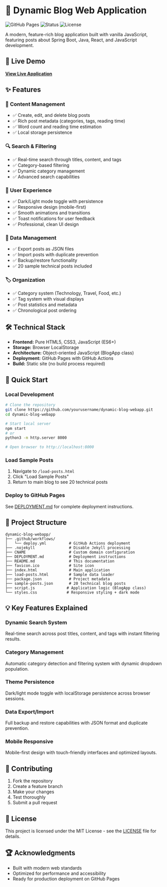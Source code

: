 # 📝 Dynamic Blog Web Application

![GitHub Pages](https://img.shields.io/badge/GitHub%20Pages-Deployed-brightgreen)
![Status](https://img.shields.io/badge/Status-Production%20Ready-success)
![License](https://img.shields.io/badge/License-MIT-blue)

A modern, feature-rich blog application built with vanilla JavaScript, featuring posts about Spring Boot, Java, React, and JavaScript development.

## 🚀 Live Demo
[**View Live Application**](https://alamin068.github.io/Bloggin_WebApp/)

## ✨ Features
### 📖 **Content Management**
- ✅ Create, edit, and delete blog posts
- ✅ Rich post metadata (categories, tags, reading time)
- ✅ Word count and reading time estimation
- ✅ Local storage persistence

### 🔍 **Search & Filtering**
- ✅ Real-time search through titles, content, and tags
- ✅ Category-based filtering
- ✅ Dynamic category management
- ✅ Advanced search capabilities

### 🎨 **User Experience**
- ✅ Dark/Light mode toggle with persistence
- ✅ Responsive design (mobile-first)
- ✅ Smooth animations and transitions
- ✅ Toast notifications for user feedback
- ✅ Professional, clean UI design

### 💾 **Data Management**
- ✅ Export posts as JSON files
- ✅ Import posts with duplicate prevention
- ✅ Backup/restore functionality
- ✅ 20 sample technical posts included

### 🏷️ **Organization**
- ✅ Category system (Technology, Travel, Food, etc.)
- ✅ Tag system with visual displays
- ✅ Post statistics and metadata
- ✅ Chronological post ordering

## 🛠 Technical Stack
- **Frontend:** Pure HTML5, CSS3, JavaScript (ES6+)
- **Storage:** Browser LocalStorage
- **Architecture:** Object-oriented JavaScript (BlogApp class)
- **Deployment:** GitHub Pages with GitHub Actions
- **Build:** Static site (no build process required)

## 🚀 Quick Start

### Local Development
```bash
# Clone the repository
git clone https://github.com/yourusername/dynamic-blog-webapp.git
cd dynamic-blog-webapp

# Start local server
npm start
# or
python3 -m http.server 8000

# Open browser to http://localhost:8000
```

### Load Sample Posts
1. Navigate to `/load-posts.html`
2. Click "Load Sample Posts"
3. Return to main blog to see 20 technical posts

### Deploy to GitHub Pages
See [DEPLOYMENT.md](DEPLOYMENT.md) for complete deployment instructions.

## 📁 Project Structure
```
dynamic-blog-webapp/
├── .github/workflows/
│   └── deploy.yml          # GitHub Actions deployment
├── .nojekyll               # Disable Jekyll processing
├── CNAME                   # Custom domain configuration
├── DEPLOYMENT.md           # Deployment instructions
├── README.md               # This documentation
├── favicon.ico             # Site icon
├── index.html              # Main application
├── load-posts.html         # Sample data loader
├── package.json            # Project metadata
├── sample-posts.json       # 20 technical blog posts
├── script.js              # Application logic (BlogApp class)
└── styles.css             # Responsive styling + dark mode
```

## 💡 Key Features Explained

### Dynamic Search System
Real-time search across post titles, content, and tags with instant filtering results.

### Category Management
Automatic category detection and filtering system with dynamic dropdown population.

### Theme Persistence
Dark/light mode toggle with localStorage persistence across browser sessions.

### Data Export/Import
Full backup and restore capabilities with JSON format and duplicate prevention.

### Mobile Responsive
Mobile-first design with touch-friendly interfaces and optimized layouts.

## 🤝 Contributing
1. Fork the repository
2. Create a feature branch
3. Make your changes
4. Test thoroughly
5. Submit a pull request

## 📄 License
This project is licensed under the MIT License - see the [LICENSE](LICENSE) file for details.

## 🏆 Acknowledgments
- Built with modern web standards
- Optimized for performance and accessibility
- Ready for production deployment on GitHub Pages
